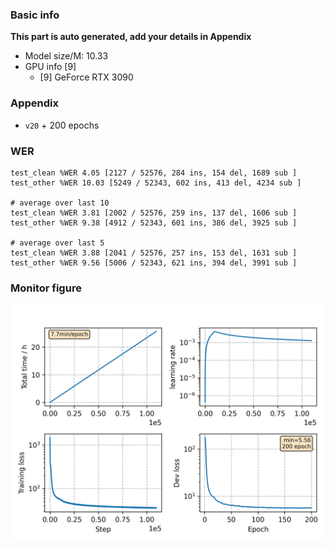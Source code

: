 ### Basic info

**This part is auto generated, add your details in Appendix**

* Model size/M: 10.33
* GPU info \[9\]
  * \[9\] GeForce RTX 3090

### Appendix

* `v20` + 200 epochs

### WER
```
test_clean %WER 4.05 [2127 / 52576, 284 ins, 154 del, 1689 sub ]
test_other %WER 10.03 [5249 / 52343, 602 ins, 413 del, 4234 sub ]

# average over last 10
test_clean %WER 3.81 [2002 / 52576, 259 ins, 137 del, 1606 sub ]
test_other %WER 9.38 [4912 / 52343, 601 ins, 386 del, 3925 sub ]

# average over last 5
test_clean %WER 3.88 [2041 / 52576, 257 ins, 153 del, 1631 sub ]
test_other %WER 9.56 [5006 / 52343, 621 ins, 394 del, 3991 sub ]
```

### Monitor figure
![monitor](./monitor.png)
